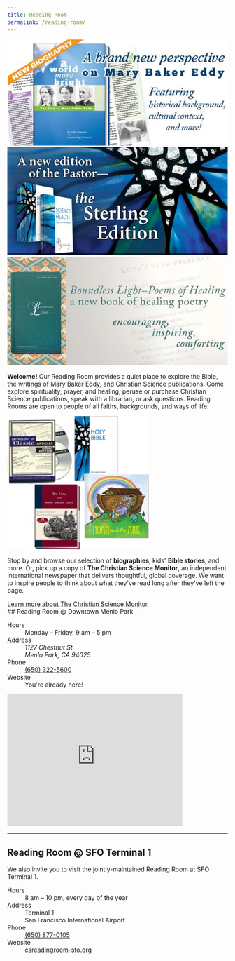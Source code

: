 ```yaml
---
title: Reading Room
permalink: /reading-room/
---
```


<section markdown="1">

<aside class="carousel">
  <img src="/media/a-world-more-bright.jpg">
  <img src="/media/sterling-edition.jpg">
  <img src="/media/boundless-light.jpg">
</aside>
<script src="/assets/carousel.js"></script>

**Welcome!** Our Reading Room provides a quiet place to explore the Bible, the
writings of Mary Baker Eddy, and Christian Science publications.  Come explore
spirituality, prayer, and healing, peruse or purchase Christian Science
publications, speak with a librarian, or ask questions. Reading Rooms are open
to people of all faiths, backgrounds, and ways of life.

<img src="/media/rr-books.png">

Stop by and browse our selection of **biographies**, kids' **Bible stories**,
and more.  Or, pick up a copy of **The Christian Science Monitor**, an
independent international newspaper that delivers thoughtful, global coverage.
We want to inspire people to think about what they've read long after they've
left the page.

[The Christian Science Monitor]: https://www.csmonitor.com/

<a class="button" href="https://www.csmonitor.com/" rel="external" target="_blank">
  Learn more about The Christian Science Monitor
</a>

</section>

<aside class="sidebar-right" markdown="1">
## Reading Room @ Downtown Menlo Park

<dl>
  <dt>Hours</dt>
  <dd>Monday – Friday, <time datetime="9:00">9 am</time> – <time datetime="17:00">5 pm</time></dd>
  <dt>Address</dt>
  <dd><address>1127 Chestnut St<br>Menlo Park, CA 94025</address></dd>
  <dt>Phone</dt>
  <dd><a href="tel:+16503225600">(650) 322-5600</a></dd>
  <dt>Website</dt>
  <dd>You're already here!</dd>
</dl>

<iframe src="https://www.google.com/maps/embed?pb=!1m14!1m8!1m3!1d6334.755756905427!2d-122.185081!3d37.451799!3m2!1i1024!2i768!4f13.1!3m3!1m2!1s0x808fa4afe2af13cb%3A0xa81cbfb9bddcf13f!2sChristian+Science+Reading+Room!5e0!3m2!1sen!2sus!4v1549514732582" width="400" height="300" frameborder="0" style="border:0" allowfullscreen></iframe>

<hr>

## Reading Room @ SFO Terminal 1

We also invite you to visit the jointly-maintained Reading Room at SFO Terminal
1.

<dl>
  <dt>Hours</dt>
  <dd><time datetime="8:00">8 am</time> – <time datetime="22:00">10 pm</time>, every day of the year</dd>
  <dt>Address</dt>
  <dd>Terminal 1<br>San Francisco International Airport</dd>
  <dt>Phone</dt>
  <dd><a href="tel:+16508770105">(650) 877-0105</a></dd>
  <dt>Website</dt>
  <dd><a href="https://csreadingroom-sfo.org/" rel="external" target="_blank">csreadingroom-sfo.org</a></dd>
</dl>


</aside>
